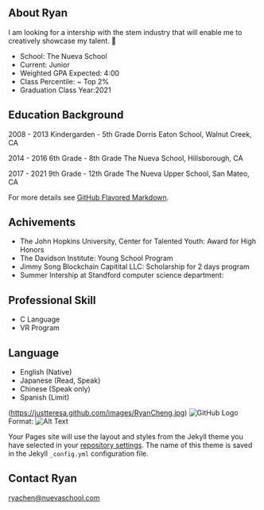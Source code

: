 ## About Ryan

I am looking for a intership with the stem industry that will enable me to creatively showcase my talent. :wave:

- School: The Nueva School
- Current: Junior
- Weighted GPA Expected: 4:00
- Class Percentile: ~ Top 2%
- Graduation Class Year:2021


## Education Background

2008 - 2013
Kindergarden - 5th Grade
Dorris Eaton School, Walnut Creek, CA

2014 - 2016
6th Grade - 8th Grade
The Nueva School, Hillsborough, CA

2017 - 2021
9th Grade - 12th Grade
The Nueva Upper School, San Mateo, CA


For more details see [GitHub Flavored Markdown](https://guides.github.com/features/mastering-markdown/).

## Achivements

- The John Hopkins University, Center for Talented Youth: Award for High Honors
- The Davidson Institute: Young School Program
- Jimmy Song Blockchain Capitital LLC: Scholarship for 2 days program
- Summer Intership at Standford computer science department: 


## Professional Skill

- C Language
- VR Program


## Language

- English (Native)
- Japanese (Read, Speak)
- Chinese (Speak only)
- Spanish (Limit)

(https://justteresa.github.com/images/RyanCheng.jpg)
![GitHub Logo](/images/RyanCheng.jpg)
Format: ![Alt Text](url)

Your Pages site will use the layout and styles from the Jekyll theme you have selected in your [repository settings](https://github.com/justteresa/helloryan/settings). The name of this theme is saved in the Jekyll `_config.yml` configuration file.

## Contact Ryan

ryachen@nuevaschool.com
